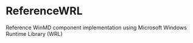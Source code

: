 # ReferenceWRL
Reference WinMD component implementation using Microsoft Windows Runtime Library (WRL)
